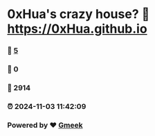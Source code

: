 # 0xHua's crazy house? :link: https://0xHua.github.io 
### :page_facing_up: [5](https://0xHua.github.io/tag.html) 
### :speech_balloon: 0 
### :hibiscus: 2914 
### :alarm_clock: 2024-11-03 11:42:09 
### Powered by :heart: [Gmeek](https://github.com/Meekdai/Gmeek)
